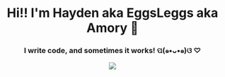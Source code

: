 <h1 align="center">Hi!! I'm Hayden aka EggsLeggs aka Amory 👋</h1>

<h3 align="center">I write code, and sometimes it works! ପ(๑•ᴗ•๑)ଓ ♡</h3>
<p align="center">
  <a href="https://skillicons.dev">
    <img src="https://skillicons.dev/icons?i=python,bash,c,cpp,cs,md,js,react,redux,materialui,postgres" />
  </a>
</p>
